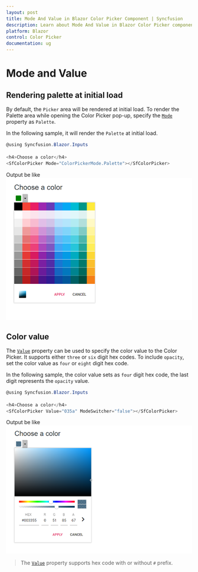 ```yaml
---
layout: post
title: Mode And Value in Blazor Color Picker Component | Syncfusion 
description: Learn about Mode And Value in Blazor Color Picker component of Syncfusion, and more details.
platform: Blazor
control: Color Picker
documentation: ug
---
```


# Mode and Value

## Rendering palette at initial load

By default, the `Picker` area will be rendered at initial load. To render the Palette area while opening the Color Picker pop-up, specify the [`Mode`](https://help.syncfusion.com/cr/blazor/Syncfusion.Blazor.Inputs.SfColorPicker.html#Syncfusion_Blazor_Inputs_SfColorPicker_Mode) property as `Palette`.

In the following sample, it will render the `Palette` at initial load.

```csharp
@using Syncfusion.Blazor.Inputs

<h4>Choose a color</h4>
<SfColorPicker Mode="ColorPickerMode.Palette"></SfColorPicker>
```

Output be like
![color-picker](./images/palette.png)

## Color value

The [`Value`](https://help.syncfusion.com/cr/blazor/Syncfusion.Blazor.Inputs.SfColorPicker.html#Syncfusion_Blazor_Inputs_SfColorPicker_Value) property can be used to specify the color value to the Color Picker. It supports either `three` or `six` digit hex codes. To include `opacity`, set the color value as `four` or `eight` digit hex code.

In the following sample, the color value sets as `four` digit hex code, the last digit represents the `opacity` value.

```csharp
@using Syncfusion.Blazor.Inputs

<h4>Choose a color</h4>
<SfColorPicker Value="035a" ModeSwitcher="false"></SfColorPicker>
```

Output be like
![color-picker](./images/color-value.png)

> The [`Value`](https://help.syncfusion.com/cr/blazor/Syncfusion.Blazor.Inputs.SfColorPicker.html#Syncfusion_Blazor_Inputs_SfColorPicker_Value) property
supports hex code with or without `#` prefix.